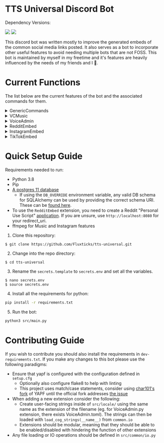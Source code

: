 # TTS Universal Discord Bot

Dependency Versions:

<div align=left>
    <img src="https://img.shields.io/badge/min%20python%20version-3.9.0-green?style=flat-square" />
    <img src="https://img.shields.io/badge/min%20postgres%20version-11-lightgrey?style=flat-square" />
</div>

This discord bot was written mostly to improve the generated embeds of the common social media links posted.
It also serves as a bot to incorporate other useful features to avoid needing multiple bots that are not FOSS.
This bot is maintained by myself in my freetime and it's features are heavily influenced by the needs of my friends and I 🙂.

# Current Functions

The list below are the current features of the bot and the associated commands for them.

<details>
<summary>GenericCommands</summary>

## GenericCommands

This extension is used for any commands that don't fit into an existing extension.

### Current Commands:

#### /reload-quotes

- Refresh the current list of quotes and change to a new random one in the list.

#### /get-table \<table\>

- Get a simpe view of a given database table.

#### /export-chat \<message-count\> [optional: channel]

- Get a csv of the messages in a given channel. If no channel provided, uses the current one.

</details>

<details>
<summary>VCMusic</summary>

## VCMusic

Provides the ability to play music / YouTube videos in a Voice Channel.
The bot can be controlled either with commands or using the buttons in the designated "music channel".

### Current Commands:

#### /music-admin set-channel \<channel\> [optional: color] [optional: clear-channel] [optional: read-only]

- Sets the channel to define as the music channel.

#### /music play

- Resumes or starts playback.

#### /music pause

- Pauses playback.

#### /music skip-song

- Skips the current song. Stops playback if the last song in the queue.

#### /music shuffle-queue

- Shuffles the current queue.

#### /music add-music

- Opens the dialogue to add one or many songs to the queue.

#### /music view-queue

- Shows the current queue.

#### /music stop

- Stop the current playback.

#### /music volume \<volume\>

- Sets the volume percentage between 0-100

</details>

<details>
<summary>VoiceAdmin</summary>

## VoiceAdmin

VoiceAdmin extension is used to dynamically create and manage Voice Channels, by assigning specific channels to act as parent channels.
When users join parent Voice Channels, a new chil Voice Channel is created, and the user moved to it.
The user has control over the child Voice Channel name, and can limit how many/who can join.

### Current Commands:

#### /vc-admin set-parent \<voice-channel\>

- Set a Voice Channel to be a parent Voice Channel.

#### /vc-admin remove-parent \<voice-channel\>

- Remove a Voice Channel from being a parent Voice Channel.

#### /vc get-parents

- Get the list of current parent Voice Channels.

#### /vc rename \<new-name\>

- Rename your current Voice Channel

#### /vc lock

- Only allow current members to (re)join your Voice Channel.

#### /vc unlock

- Allow anyone to join your Voice Channel again.

#### /vc limit

- Set the member count limit of your Voice Channel.

#### /vc remove-limit

- Remove the member count limit of your Voice Channel.

</details>

<details>
<summary>RedditEmbed</summary>

## RedditEmbed

Improves the content of the embed for a given Reddit link.
By default, message contents will not be checked for a Reddit link and the improved embeds will onl be made for links sent using the command.
This behaviour can be changed using the `reddit-admin` commands to toggle message scanning.

#### /reddit-admin enable-auto-convert

- Enables checking message for the presence of Reddit links.

#### /reddit-admin disable-auto-convert

- Disables checking messages for the presence of Reddit links.

#### /reddit embed \<url\>

- Get a better embed for the given Reddit url.

</details>

<details>
<summary>InstagramEmbed</summary>

## InstagramEmbed

Improves the content of the embed for a given Instagram link.
By default, message contents will not be checked for a Instagram link and the improved embeds will onl be made for links sent using the command.
This behaviour can be changed using the `insta-admin` commands to toggle message scanning.

#### /insta-admin enable-auto-convert

- Enables checking message for the presence of Instagram links.

#### /insta-admin disable-auto-convert

- Disables checking messages for the presence of Instagram links.

#### /insta embed \<url\>

- Get a better embed for the given Instagram url.

</details>

<details>
<summary>TikTokEmbed</summary>

## TikTokEmbed

Improves the content of the embed for a given TikTok link.
By default, message contents will not be checked for a TikTok link and the improved embeds will onl be made for links sent using the command.
This behaviour can be changed using the `tiktok-admin` commands to toggle message scanning.

#### /tiktok-admin enable-auto-convert

- Enables checking message for the presence of TikTok links.

#### /tiktok-admin disable-auto-convert

- Disables checking messages for the presence of TikTok links.

#### /tiktok embed \<url\>

- Get a better embed for the given TikTok url.

</details>

# Quick Setup Guide

Requirements needed to run:

- Python 3.8
- Pip
- [A postgres 11 database](https://www.postgresql.org/docs/current/admin.html)
  - If using the `DB_OVERRIDE` environment variable, any valid DB schema for SQLAlchemy can be used by providing the correct schema URI. These can be [found here](https://docs.sqlalchemy.org/en/14/dialects/).
- To use the `RedditEmbed` extension, you need to create a Reddit "Personal Use Script" [application](https://www.reddit.com/prefs/apps). If you are unsure, use `http://localhost:8080` for your redirect_uri.
- ffmpeg for Music and Instagram features

1. Clone this repository:

```console
$ git clone https://github.com/Fluxticks/tts-universal.git
```

2. Change into the repo directory:

```console
$ cd tts-universal
```

3. Rename the `secrets.template` to `secrets.env` and set all the variables.

```console
$ nano secrets.env
$ source secrets.env
```

4. Install all the requirements for python:

```bash
pip install -r requirements.txt
```

5. Run the bot:

```bash
python3 src/main.py
```

# Contributing Guide

If you wish to contribute you should also install the requirements in `dev-requirements.txt`.
If you make any changes to this bot please use the following paradigms:

- Ensure that yapf is configured with the configuration defined in `setup.cfg`
  - Optionally also configure flake8 to help with linting
  - This project uses match/case statements, consider using [char101's fork](https://github.com/char101/yapf/releases/tag/v0.31.0) of YAPF until the official fork addresses [the issue](https://github.com/google/yapf/issues/983)
- When adding a new extension consider the following:
  - Create user-facing strings inside of `src/locale/` using the same name as the extension of the filename (eg. for VoiceAdmin.py extension, there exists VoiceAdmin.toml). The strings can then be loaded with `load_cog_strings(__name__)` from `common.io`
  - Extensions should be modular, meaning that they should be able to be enabled/disabled with hindering the function of other extensions
- Any file loading or IO operations should be defined in `src/common/io.py`
